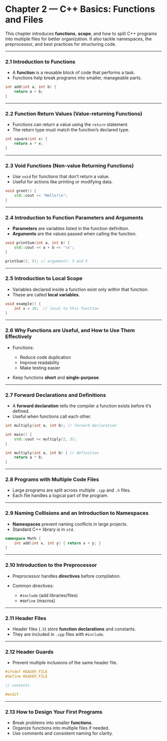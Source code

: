 # Chapter 2 — C++ Basics: Functions and Files

This chapter introduces **functions**, **scope**, and how to split C++ programs into multiple files for better organization. It also tackle namespaces, the preprocessor, and best practices for structuring code.

---

### 2.1 Introduction to Functions

* A **function** is a reusable block of code that performs a task.
* Functions help break programs into smaller, manageable parts.

```cpp
int add(int a, int b) {
    return a + b;
}
```

---

### 2.2 Function Return Values (Value-returning Functions)

* Functions can return a value using the `return` statement.
* The return type must match the function’s declared type.

```cpp
int square(int x) {
    return x * x;
}
```

---

### 2.3 Void Functions (Non-value Returning Functions)

* Use `void` for functions that don’t return a value.
* Useful for actions like printing or modifying data.

```cpp
void greet() {
    std::cout << "Hello!\n";
}
```

---

### 2.4 Introduction to Function Parameters and Arguments

* **Parameters** are variables listed in the function definition.
* **Arguments** are the values passed when calling the function.

```cpp
void printSum(int a, int b) {
    std::cout << a + b << '\n';
}

printSum(3, 5); // arguments: 3 and 5
```

---

### 2.5 Introduction to Local Scope

* Variables declared inside a function exist only within that function.
* These are called **local variables**.

```cpp
void example() {
    int x = 10;  // local to this function
}
```

---

### 2.6 Why Functions are Useful, and How to Use Them Effectively

* Functions:

  * Reduce code duplication
  * Improve readability
  * Make testing easier
* Keep functions **short** and **single-purpose**.

---

### 2.7 Forward Declarations and Definitions

* A **forward declaration** tells the compiler a function exists before it’s defined.
* Useful when functions call each other.

```cpp
int multiply(int a, int b); // forward declaration

int main() {
    std::cout << multiply(2, 3);
}

int multiply(int a, int b) { // definition
    return a * b;
}
```

---

### 2.8 Programs with Multiple Code Files

* Large programs are split across multiple `.cpp` and `.h` files.
* Each file handles a logical part of the program.

---

### 2.9 Naming Collisions and an Introduction to Namespaces

* **Namespaces** prevent naming conflicts in large projects.
* Standard C++ library is in `std`.

```cpp
namespace Math {
    int add(int x, int y) { return x + y; }
}
```

---

### 2.10 Introduction to the Preprocessor

* Preprocessor handles **directives** before compilation.
* Common directives:

  * `#include` (add libraries/files)
  * `#define` (macros)

---

### 2.11 Header Files

* Header files (`.h`) store **function declarations** and constants.
* They are included in `.cpp` files with `#include`.

---

### 2.12 Header Guards

* Prevent multiple inclusions of the same header file.

```cpp
#ifndef HEADER_FILE
#define HEADER_FILE

// contents

#endif
```

---

### 2.13 How to Design Your First Programs

* Break problems into smaller **functions**.
* Organize functions into multiple files if needed.
* Use comments and consistent naming for clarity.
